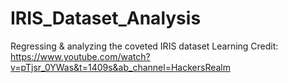 # IRIS_Dataset_Analysis
Regressing &amp; analyzing the coveted IRIS dataset
Learning Credit: https://www.youtube.com/watch?v=pTjsr_0YWas&t=1409s&ab_channel=HackersRealm
